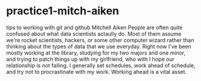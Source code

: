 # practice1-mitch-aiken
tips to working with git and github
Mitchell Aiken
People are often quite confused about what data scientists actaully do. Most of them assume we're rocket scientists, hackers, or some other computer wizard rather than thinking about the types of data that we use everyday.
Right now I've been mostly working at the library, studying for my two majors and one minor, and trying to patch things up with my girlfriend, who with I hope our relationship is not failing.
I generally set schedules, work ahead of schedule, and try not to procrastinate with my work. Working ahead is a vital asset.
